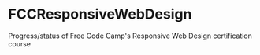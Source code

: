 # FCCResponsiveWebDesign
Progress/status of Free Code Camp's Responsive Web Design certification course

